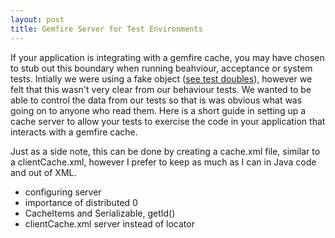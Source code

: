 ```yaml
---
layout: post
title: Gemfire Server for Test Environments
---
```


If your application is integrating with a gemfire cache, you may have chosen to stub out this boundary when running beahviour, acceptance or system tests. Intially we were using a fake object (<a href="http://www.martinfowler.com/bliki/TestDouble.html" target="_blank">see test doubles</a>), however we felt that this wasn't very clear from our behaviour tests. We wanted to be able to control the data from our tests so that is was obvious what was going on to anyone who read them. Here is a short guide in setting up a cache server to allow your tests to exercise the code in your application that interacts with a gemfire cache.

Just as a side note, this can be done by creating a cache.xml file, similar to a clientCache.xml, however I prefer to keep as much as I can in Java code and out of XML.


- configuring server
- importance of distributed 0
- CacheItems and Serializable, getId()
- clientCache.xml server instead of locator
